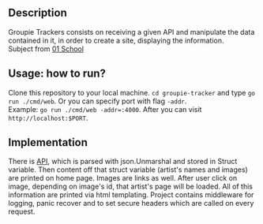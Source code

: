 ## Description
Groupie Trackers consists on receiving a given API and manipulate the data contained in it, in order to create a site, displaying the information.  
Subject from [01 School](https://github.com/01-edu/public/tree/master/subjects/groupie-tracker)  

## Usage: how to run?  
Clone this repository to your local machine. `cd groupie-tracker` and type `go run ./cmd/web`. Or you can specify port with flag `-addr`.  
Example: `go run ./cmd/web -addr=:4000`. After you can visit `http://localhost:$PORT`.

## Implementation  
There is [API](https://groupietrackers.herokuapp.com/api), which is parsed with json.Unmarshal and stored in Struct variable. Then content off that struct 
variable (artist's names and images) are printed on home page. Images are links as well. After user click on image, depending on image's id, that artist's 
page will be loaded. All of this information are printed via html templating. Project contains middleware for logging, panic recover and to set secure headers which are called on every request.
